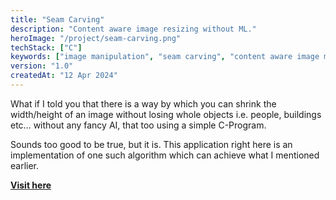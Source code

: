 ```yaml
---
title: "Seam Carving"
description: "Content aware image resizing without ML."
heroImage: "/project/seam-carving.png"
techStack: ["C"]
keywords: ["image manipulation", "seam carving", "content aware image manipulation", "no machine learning"]
version: "1.0"
createdAt: "12 Apr 2024"
---
```


What if I told you that there is a way by which you can shrink the width/height of an image without losing whole objects i.e. people, buildings etc&hellip; without any fancy AI, that too using a simple C-Program.

Sounds too good to be true, but it is. This application right here is an implementation of one such algorithm which can achieve what I mentioned earlier.

**[Visit here](https://www.github.com/xenitane/seam-carving)**
